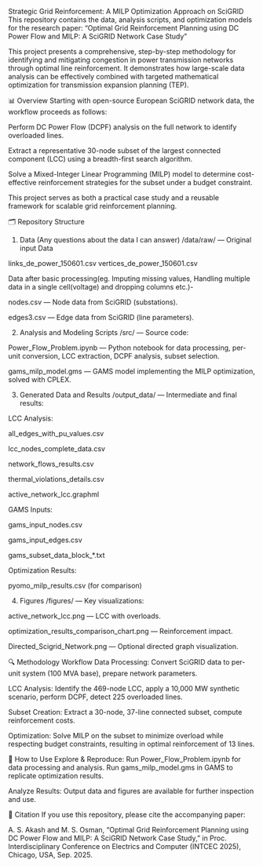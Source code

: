 Strategic Grid Reinforcement: A MILP Optimization Approach on SciGRID
This repository contains the data, analysis scripts, and optimization models for the research paper:
“Optimal Grid Reinforcement Planning using DC Power Flow and MILP: A SciGRID Network Case Study”

This project presents a comprehensive, step-by-step methodology for identifying and mitigating congestion in power transmission networks through optimal line reinforcement. It demonstrates how large-scale data analysis can be effectively combined with targeted mathematical optimization for transmission expansion planning (TEP).

📊 Overview
Starting with open-source European SciGRID network data, the workflow proceeds as follows:

Perform DC Power Flow (DCPF) analysis on the full network to identify overloaded lines.

Extract a representative 30-node subset of the largest connected component (LCC) using a breadth-first search algorithm.

Solve a Mixed-Integer Linear Programming (MILP) model to determine cost-effective reinforcement strategies for the subset under a budget constraint.

This project serves as both a practical case study and a reusable framework for scalable grid reinforcement planning.

🗂️ Repository Structure
1. Data (Any questions about the data I can answer)
/data/raw/ — Original input Data

links_de_power_150601.csv
vertices_de_power_150601.csv

Data after basic processing(eg. Imputing missing values, Handling multiple data in a single cell(voltage) and dropping columns etc.)- 

nodes.csv — Node data from SciGRID (substations).

edges3.csv — Edge data from SciGRID (line parameters).

2. Analysis and Modeling Scripts
/src/ — Source code:

Power_Flow_Problem.ipynb — Python notebook for data processing, per-unit conversion, LCC extraction, DCPF analysis, subset selection.

gams_milp_model.gms — GAMS model implementing the MILP optimization, solved with CPLEX.

3. Generated Data and Results
/output_data/ — Intermediate and final results:

LCC Analysis:

all_edges_with_pu_values.csv

lcc_nodes_complete_data.csv

network_flows_results.csv

thermal_violations_details.csv

active_network_lcc.graphml

GAMS Inputs:

gams_input_nodes.csv

gams_input_edges.csv

gams_subset_data_block_*.txt

Optimization Results:

pyomo_milp_results.csv (for comparison)

4. Figures
/figures/ — Key visualizations:

active_network_lcc.png — LCC with overloads.

optimization_results_comparison_chart.png — Reinforcement impact.

Directed_Scigrid_Network.png — Optional directed graph visualization.

🔍 Methodology Workflow
Data Processing:
Convert SciGRID data to per-unit system (100 MVA base), prepare network parameters.

LCC Analysis:
Identify the 469-node LCC, apply a 10,000 MW synthetic scenario, perform DCPF, detect 225 overloaded lines.

Subset Creation:
Extract a 30-node, 37-line connected subset, compute reinforcement costs.

Optimization:
Solve MILP on the subset to minimize overload while respecting budget constraints, resulting in optimal reinforcement of 13 lines.

🚀 How to Use
Explore & Reproduce:
Run Power_Flow_Problem.ipynb for data processing and analysis.
Run gams_milp_model.gms in GAMS to replicate optimization results.

Analyze Results:
Output data and figures are available for further inspection and use.

📖 Citation
If you use this repository, please cite the accompanying paper:

A. S. Akash and M. S. Osman,
“Optimal Grid Reinforcement Planning using DC Power Flow and MILP: A SciGRID Network Case Study,”
in Proc. Interdisciplinary Conference on Electrics and Computer (INTCEC 2025), Chicago, USA, Sep. 2025.
